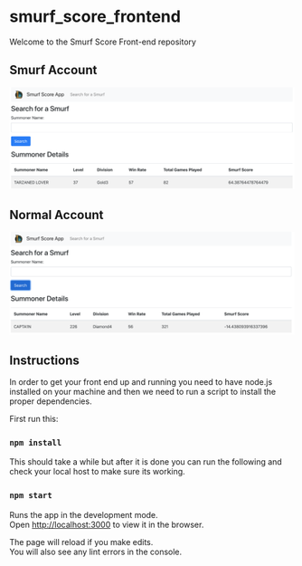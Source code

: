 # smurf_score_frontend
Welcome to the Smurf Score Front-end repository

## Smurf Account
![Smurf](/smurf.png)

## Normal Account
![Normal Account](/not-smurf.png)

## Instructions

In order to get your front end up and running you need to have node.js 
installed on your machine and then we need to run a script
to install the proper dependencies.

First run this:

### `npm install`

This should take a while but after it is done you can run the following
and check your local host to make sure its working.

### `npm start`

Runs the app in the development mode.<br>
Open [http://localhost:3000](http://localhost:3000) to view it in the browser.

The page will reload if you make edits.<br>
You will also see any lint errors in the console.